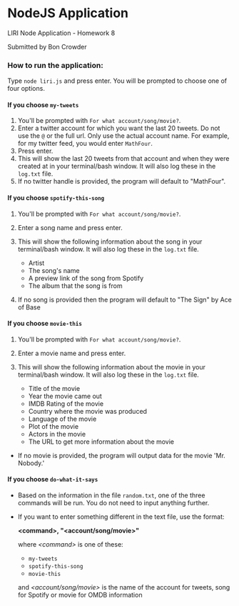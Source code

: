 # NodeJS Application 
LIRI Node Application - Homework 8

Submitted by Bon Crowder

### How to run the application: 

Type `node liri.js` and press enter. You will be prompted to choose one of four options.

#### If you choose `my-tweets`
  1. You'll be prompted with `For what account/song/movie?`. 
  2. Enter a twitter account for which you want the last 20 tweets. Do not use the `@` or the full url. Only use the actual account name. For example, for my twitter feed, you would enter `MathFour`. 
  3. Press enter.
  4. This will show the last 20 tweets from that account and when they were created at in your terminal/bash window. It will also log these in the `log.txt` file.
  5. If no twitter handle is provided, the program will default to "MathFour". 

####  If you choose `spotify-this-song`
  1. You'll be prompted with `For what account/song/movie?`. 
  2. Enter a song name and press enter.
  3. This will show the following information about the song in your terminal/bash window. It will also log these in the `log.txt` file.

      * Artist
      * The song's name
      * A preview link of the song from Spotify
      * The album that the song is from
  4. If no song is provided then the program will default to "The Sign" by Ace of Base

####  If you choose `movie-this`

  1. You'll be prompted with `For what account/song/movie?`. 
  2. Enter a movie name and press enter.
  3. This will show the following information about the movie in your terminal/bash window. It will also log these in the `log.txt` file.

      * Title of the movie
      * Year the movie came out
      * IMDB Rating of the movie
      * Country where the movie was produced
      * Language of the movie
      * Plot of the movie
      * Actors in the movie
      * The URL to get more information about the movie

  * If no movie is provided, the program will output data for the movie 'Mr. Nobody.'

#### If you choose `do-what-it-says`
  * Based on the information in the file `random.txt`, one of the three commands will be run. You do not need to input anything further. 
  * If you want to enter something different in the text file, use the format:

    **\<command>, "<account/song/movie>"**

    where *\<command>* is one of these: 
    * `my-tweets`
    * `spotify-this-song`
    * `movie-this`

    and *<account/song/movie>* is the name of the account for tweets, song for Spotify or movie for OMDB information

